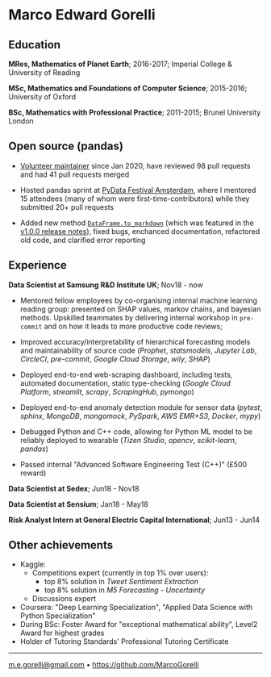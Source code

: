 Marco Edward Gorelli
============

Education
---------

**MRes, Mathematics of Planet Earth**; 2016-2017; Imperial College & University of Reading

**MSc, Mathematics and Foundations of Computer Science**; 2015-2016; University of Oxford

**BSc, Mathematics with Professional Practice**; 2011-2015; Brunel University London

Open source (pandas)
--------------------

* [Volunteer maintainer](https://github.com/orgs/pandas-dev/people) since Jan 2020, have reviewed 98 pull requests and had 41 pull requests merged

* Hosted pandas sprint at [PyData Festival Amsterdam](https://amsterdam.pydata.org/), where I mentored 15 attendees (many of whom were first-time-contributors) while they submitted 20+ pull requests

* Added new method [`DataFrame.to_markdown`](https://github.com/pandas-dev/pandas/pull/30350) (which was featured in the [v1.0.0 release notes](https://pandas.pydata.org/docs/whatsnew/v1.0.0.html)), fixed bugs, enchanced documentation, refactored old code, and clarified error reporting

Experience
----------

**Data Scientist at Samsung R&D Institute UK**; Nov18 - now

* Mentored fellow employees by co-organising internal machine learning reading group: presented on SHAP values, markov chains, and bayesian methods. Upskilled teammates by delivering internal workshop in `pre-commit` and on how it leads to more productive code reviews;

* Improved accuracy/interpretability of hierarchical forecasting models and maintainability of source code (_Prophet_, _statsmodels_, _Jupyter Lab_, _CircleCI_, _pre-commit_, _Google Cloud Storage_, _wily_, _SHAP_)

* Deployed end-to-end web-scraping dashboard, including tests, automated documentation, static type-checking (_Google Cloud Platform_, _streamlit_, _scrapy_, _ScrapingHub_, _pymongo_)

* Deployed end-to-end anomaly detection module for sensor data (_pytest_, _sphinx_, _MongoDB_, _mongomock_, _PySpark_, _AWS EMR+S3_, _Docker_, _mypy_)

* Debugged Python and C++ code, allowing for Python ML model to be reliably deployed to wearable (_Tizen Studio_, _opencv_, _scikit-learn_, _pandas_)

* Passed internal "Advanced Software Engineering Test (C++)" (£500 reward)

**Data Scientist at Sedex**; Jun18 - Nov18

**Data Scientist at Sensium**; Jan18 - May18

**Risk Analyst Intern at General Electric Capital International**; Jun13 - Jun14

Other achievements
------------------
* Kaggle:
  - Competitions expert (currently in top 1% over users):
    - top 8% solution in _Tweet Sentiment Extraction_
    - top 8% solution in _M5 Forecasting - Uncertainty_
  - Discussions expert
* Coursera: "Deep Learning Specialization", "Applied Data Science with Python Specialization"
* During BSc: Foster Award for "exceptional mathematical ability", Level2 Award for highest grades
* Holder of Tutoring Standards' Professional Tutoring Certificate

----------------------------------------------
<m.e.gorelli@gmail.com> • <https://github.com/MarcoGorelli>
